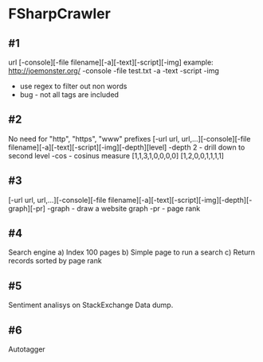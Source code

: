 # FSharpCrawler
## #1 ##

url [-console][-file filename][-a][-text][-script][-img]
example: http://joemonster.org/ -console -file test.txt -a -text -script -img
- use regex to filter out non words
- bug - not all tags are included

## #2 ##
No need for "http", "https", "www" prefixes
[-url url, url,...][-console][-file filename][-a][-text][-script][-img][-depth][level]
-depth 2 - drill down to second level
-cos - cosinus measure
[1,1,3,1,0,0,0,0]
[1,2,0,0,1,1,1,1]

## #3 ##
[-url url, url,...][-console][-file filename][-a][-text][-script][-img][-depth][-graph][-pr]
-graph - draw a website graph
-pr - page rank

## #4 ##
Search engine
a) Index 100 pages
b) Simple page to run a search
c) Return records sorted by page rank

## #5 ##
Sentiment analisys on StackExchange Data dump.

## #6 ##
Autotagger 
